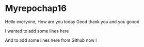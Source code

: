 # Myrepochap16
Hello everyone, 
How are you today 
Good thank you and you 
goood 

I wanted to add some lines here

And to add some lines here from Github now !
